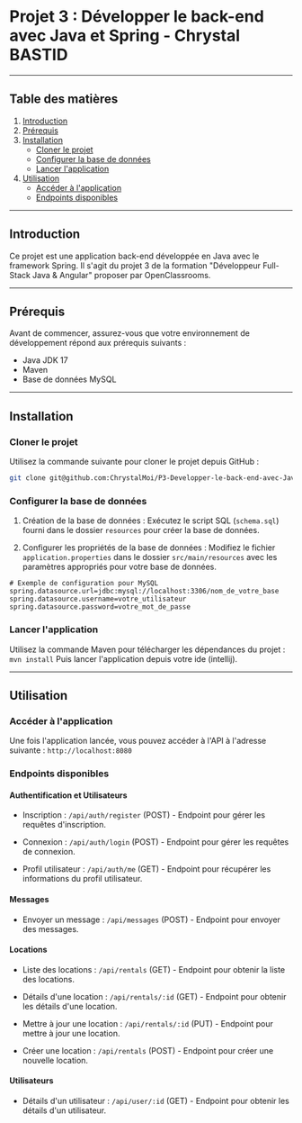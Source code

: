 # Projet 3 : Développer le back-end avec Java et Spring - Chrystal BASTID

---

## Table des matières

1. [Introduction](#introduction)
2. [Prérequis](#prérequis)
3. [Installation](#installation)
    - [Cloner le projet](#cloner-le-projet)
    - [Configurer la base de données](#configurer-la-base-de-données)
    - [Lancer l'application](#lancer-lapplication)
4. [Utilisation](#utilisation)
    - [Accéder à l'application](#accéder-à-lapplication)
    - [Endpoints disponibles](#endpoints-disponibles)

---

## Introduction

Ce projet est une application back-end développée en Java avec le framework Spring. 
Il s'agit du projet 3 de la formation "Développeur Full-Stack Java & Angular" proposer par OpenClassrooms.

---

## Prérequis

Avant de commencer, assurez-vous que votre environnement de développement répond aux prérequis suivants :

- Java JDK 17
- Maven
- Base de données MySQL

---

## Installation

### Cloner le projet

Utilisez la commande suivante pour cloner le projet depuis GitHub :

```bash
git clone git@github.com:ChrystalMoi/P3-Developper-le-back-end-avec-Java-et-Spring-back-.git
```

### Configurer la base de données

1. Création de la base de données : Exécutez le script SQL (```schema.sql```) fourni dans le dossier ```resources``` pour créer la base de données.

2. Configurer les propriétés de la base de données : 
Modifiez le fichier ```application.properties``` dans le dossier
   ```src/main/resources``` avec les paramètres appropriés pour votre base de données.

```
# Exemple de configuration pour MySQL
spring.datasource.url=jdbc:mysql://localhost:3306/nom_de_votre_base
spring.datasource.username=votre_utilisateur
spring.datasource.password=votre_mot_de_passe
```

### Lancer l'application

Utilisez la commande Maven pour télécharger les dépendances du projet : ```mvn install```
Puis lancer l'application depuis votre ide (intellij).

---

## Utilisation
### Accéder à l'application

Une fois l'application lancée, vous pouvez accéder à l'API à l'adresse suivante : ```http://localhost:8080```

### Endpoints disponibles

#### Authentification et Utilisateurs

- Inscription : `/api/auth/register` (POST) - Endpoint pour gérer les requêtes d'inscription.

- Connexion : `/api/auth/login` (POST) - Endpoint pour gérer les requêtes de connexion.

- Profil utilisateur : `/api/auth/me` (GET) - Endpoint pour récupérer les informations du profil utilisateur.

#### Messages

- Envoyer un message : `/api/messages` (POST) - Endpoint pour envoyer des messages.

#### Locations

- Liste des locations : `/api/rentals` (GET) - Endpoint pour obtenir la liste des locations.

- Détails d'une location : `/api/rentals/:id` (GET) - Endpoint pour obtenir les détails d'une location.

- Mettre à jour une location : `/api/rentals/:id` (PUT) - Endpoint pour mettre à jour une location.

- Créer une location : `/api/rentals` (POST) - Endpoint pour créer une nouvelle location.

#### Utilisateurs

- Détails d'un utilisateur : `/api/user/:id` (GET) - Endpoint pour obtenir les détails d'un utilisateur.


